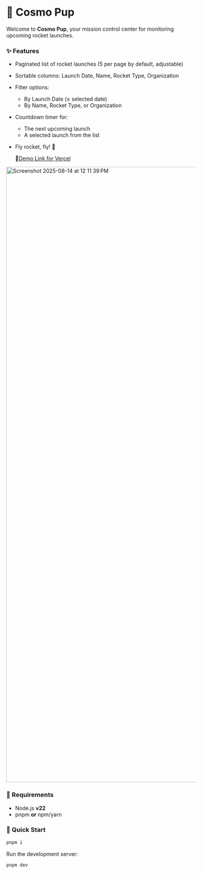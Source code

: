 # 🚀 Cosmo Pup

Welcome to **Cosmo Pup**, your mission control center for monitoring upcoming rocket launches.


### ✨ Features
- Paginated list of rocket launches (5 per page by default, adjustable)
- Sortable columns: Launch Date, Name, Rocket Type, Organization
- Filter options:
  - By Launch Date (≥ selected date)
  - By Name, Rocket Type, or Organization
- Countdown timer for:
  - The next upcoming launch
  - A selected launch from the list
- Fly rocket, fly! 🚀

  🔗[Demo Link for Vercel](https://cosmo-pup.vercel.app/)
  
<img width="2972" height="1636" alt="Screenshot 2025-08-14 at 12 11 39 PM" src="https://github.com/user-attachments/assets/5023df54-4f95-451f-98d9-ea13991b5af0" />

### 🧰 Requirements
- Node.js **v22**
- pnpm **or** npm/yarn

### 🚀 Quick Start
```bash
pnpm i
```

Run the development server:

```bash
pnpm dev
```
